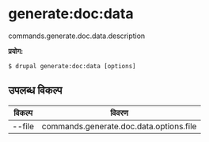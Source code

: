 # generate:doc:data
commands.generate.doc.data.description

**प्रयोग:**
```
$ drupal generate:doc:data [options]
```

## उपलब्ध विकल्प
विकल्प | विवरण
-------|-------------
--file | commands.generate.doc.data.options.file

